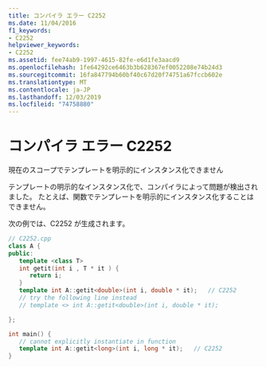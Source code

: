 ```yaml
---
title: コンパイラ エラー C2252
ms.date: 11/04/2016
f1_keywords:
- C2252
helpviewer_keywords:
- C2252
ms.assetid: fee74ab9-1997-4615-82fe-e6d1fe3aacd9
ms.openlocfilehash: 1fe64292ce6463b3b628367ef0052208e74b24d3
ms.sourcegitcommit: 16fa847794b60bf40c67d20f74751a67fccb602e
ms.translationtype: MT
ms.contentlocale: ja-JP
ms.lasthandoff: 12/03/2019
ms.locfileid: "74758880"
---
```

# <a name="compiler-error-c2252"></a>コンパイラ エラー C2252

現在のスコープでテンプレートを明示的にインスタンス化できません

テンプレートの明示的なインスタンス化で、コンパイラによって問題が検出されました。  たとえば、関数でテンプレートを明示的にインスタンス化することはできません。

次の例では、C2252 が生成されます。

```cpp
// C2252.cpp
class A {
public:
   template <class T>
   int getit(int i , T * it ) {
      return i;
   }
   template int A::getit<double>(int i, double * it);   // C2252
   // try the following line instead
   // template <> int A::getit<double>(int i, double * it);

};

int main() {
   // cannot explicitly instantiate in function
   template int A::getit<long>(int i, long * it);   // C2252
}
```
